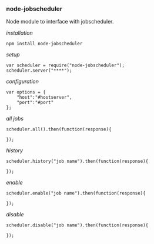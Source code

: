 ### node-jobscheduler

Node module to interface with jobscheduler. 

_installation_
```
npm install node-jobscheduler
```
_setup_
```
var scheduler = require("node-jobscheduler");
scheduler.server("****");

```
_configuration_
```
var options = {
    "host":"#hostserver",
    "port":"#port"
};
```
_all jobs_
```
scheduler.all().then(function(response){

});

```
_history_
```
scheduler.history("job name").then(function(response){

});

```
_enable_
```
scheduler.enable("job name").then(function(response){

});

```

_disable_
```
scheduler.disable("job name").then(function(response){

});

```
